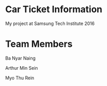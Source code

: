 # Car Ticket Information

My project at Samsung Tech Institute 2016

# Team Members

Ba Nyar Naing

Arthur Min Sein

Myo Thu Rein
